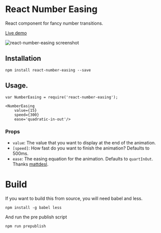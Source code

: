 # React Number Easing

React component for fancy number transitions.

[Live demo](http://javierbyte.github.io/react-number-easing/)

![react-number-easing screenshot](assets/number-easing.png)

## Installation

    npm install react-number-easing --save

## Usage.

    var NumberEasing = require('react-number-easing');

    <NumberEasing
		value={15}
		speed={300}
		ease='quadratic-in-out'/>

### Props

* `value`: The value that you want to display at the end of the animation.
* `[speed]`: How fast do you want to finish the animation? Defaults to 500ms.
* `ease`: The easing equation for the animation. Defaults to `quartInOut`. Thanks [mattdesl](https://github.com/mattdesl/eases).

# Build

If you want to build this from source, you will need babel and less.

	npm install -g babel less

And run the pre publish script

	npm run prepublish
